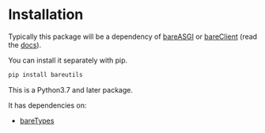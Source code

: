 # Installation

Typically this package will be a dependency of
[bareASGI](https://github.com/rob-blackbourn/bareASGI)
or [bareClient](https://github.com/rob-blackbourn/bareClient)
(read the [docs](https://rob-blackbourn.github.io/bareUtils/)).

You can install it separately with pip.

```bash
pip install bareutils
```

This is a Python3.7 and later package.

It has dependencies on:

* [bareTypes](https://github.com/rob-blackbourn/bareTypes)
